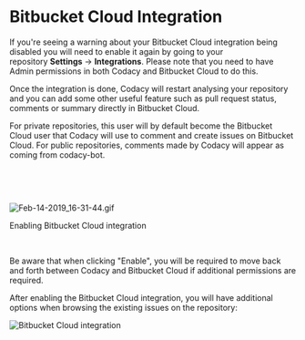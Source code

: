 # Bitbucket Cloud Integration

If you're seeing a warning about your Bitbucket Cloud integration being
disabled you will need to enable it again by going to your
repository **Settings** -&gt; **Integrations**. Please note that you
need to have Admin permissions in both Codacy and Bitbucket Cloud to do
this. 

Once the integration is done, Codacy will restart analysing your
repository and you can add some other useful feature such as pull
request status, comments or summary directly in Bitbucket Cloud.

For private repositories, this user will by default become the Bitbucket
Cloud user that Codacy will use to comment and create issues on
Bitbucket Cloud. For public repositories, comments made by Codacy will
appear as coming from codacy-bot.

 

 

![Feb-14-2019\_16-31-44.gif](https://support.codacy.com/hc/article_attachments/360026859013/Feb-14-2019_16-31-44.gif) 

<span class="wysiwyg-font-size-small">Enabling Bitbucket Cloud
integration</span>

 

Be aware that when clicking "Enable", you will be required to move back
and forth between Codacy and Bitbucket Cloud if additional permissions
are required.

After enabling the Bitbucket Cloud integration, you will have additional
options when browsing the existing issues on the repository:

![<span class="wysiwyg-font-size-small">Bitbucket Cloud
integration</span>](https://support.codacy.com/hc/article_attachments/115004252873/blobid0.png)

 

 

 
